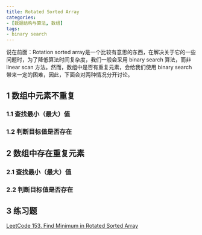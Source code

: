 ```yaml
---
title: Rotated Sorted Array
categories:
- [数据结构与算法, 数组]
tags:
- binary search
---
```

说在前面：Rotation sorted array是一个比较有意思的东西，在解决关于它的一些问题时，为了降低算法时间复杂度，我们一般会采用 binary search 算法，而非 linear scan 方法。然而，数组中是否有重复元素，会给我们使用 binary search 带来一定的困难，因此，下面会对两种情况分开讨论。
## 1 数组中元素不重复
### 1.1 查找最小（最大）值
### 1.2 判断目标值是否存在
## 2 数组中存在重复元素
### 2.1 查找最小（最大）值
### 2.2 判断目标值是否存在
## 3 练习题
[LeetCode 153. Find Minimum in Rotated Sorted Array](https://leetcode.com/problems/find-minimum-in-rotated-sorted-array/)
[]()
[]()
